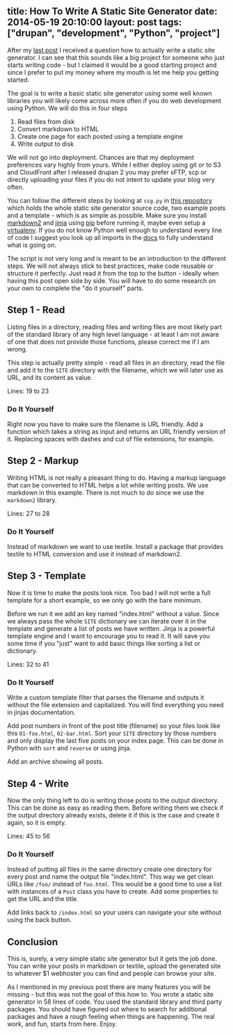 title: How To Write A Static Site Generator
date: 2014-05-19 20:10:00
layout: post
tags: ["drupan", "development", "Python", "project"]
---
After my [last post](http://screamingatmyscreen.com/2014/5/why-are-so-many-people-writing-static-site-generators/) I received a question how to actually write a static site generator. I can see that this sounds like a big project for someone who just starts writing code - but I claimed it would be a good starting project and since I prefer to put my money where my mouth is let me help you getting started.
<!--MORE-->

The goal is to write a basic static site generator using some well known libraries you will likely come across more often if you do web development using Python. We will do this in four steps

1. Read files from disk
2. Convert markdown to HTML
3. Create one page for each posted using a template engine
4. Write output to disk

We will not go into deployment. Chances are that my deployment preferences vary highly from yours. While I either deploy using git or to S3 and CloudFront after I released drupan 2 you may prefer sFTP, scp or directly uploading your files if you do not intent to update your blog very often.

You can follow the different steps by looking at `ssg.py` in [this repository](https://github.com/fallenhitokiri/how-to-ssg) which holds the whole static site generator source code, two example posts and a template - which is as simple as possible. Make sure you install [markdown2](https://pypi.python.org/pypi/markdown2) and [jinja](http://jinja.pocoo.org) using [pip](https://pypi.python.org/pypi/pip) before running it, maybe even setup a [virtualenv](https://pypi.python.org/pypi/virtualenv). If you do not know Python well enough to understand every line of code I suggest you look up all imports in the [docs](https://docs.python.org/2.7/) to fully understand what is going on.

The script is not very long and is meant to be an introduction to the different steps. We will not always stick to best practices, make code reusable or structure it perfectly. Just read it from the top to the button - ideally when having this post open side by side. You will have to do some research on your own to complete the "do it yourself" parts.

## Step 1 - Read
Listing files in a directory, reading files and writing files are most likely part of the standard library of any high level language - at least I am not aware of one that does not provide those functions, please correct me if I am wrong.

This step is actually pretty simple - read all files in an directory, read the file and add it to the `SITE` directory with the filename, which we will later use as URL, and its content as value.

Lines: 19 to 23

### Do It Yourself
Right now you have to make sure the filename is URL friendly. Add a function which takes a string as input and returns an URL friendly version of it. Replacing spaces with dashes and cut of file extensions, for example.

## Step 2 - Markup
Writing HTML is not really a pleasant thing to do. Having a markup language that can be converted to HTML helps a lot while writing posts. We use markdown in this example. There is not much to do since we use the `markdown2` library.

Lines: 27 to 28

### Do It Yourself
Instead of markdown we want to use textile. Install a package that provides textile to HTML conversion and use it instead of markdown2.

## Step 3 - Template
Now it is time to make the posts look nice. Too bad I will not write a full template for a short example, so we only go with the bare minimum.

Before we run it we add an key named "index.html" without a value. Since we always pass the whole `SITE` dictionary we can iterate over it in the template and generate a list of posts we have written. Jinja is a powerful template engine and I want to encourage you to read it. It will save you some time if you "just" want to add basic things like sorting a list or dictionary.

Lines: 32 to 41

### Do It Yourself
Write a custom template filter that parses the filename and outputs it without the file extension and capitalized. You will find everything you need in jinjas documentation.

Add post numbers in front of the post title (filename) so your files look like this `01-foo.html`, `02-bar.html`. Sort your `SITE` directory by those numbers and only display the last five posts on your index page. This can be done in Python with `sort` and `reverse` or using jinja.

Add an archive showing all posts.

## Step 4 - Write
Now the only thing left to do is writing those posts to the output directory. This can be done as easy as reading them. Before writing them we check if the output directory already exists, delete it if this is the case and create it again, so it is empty.

Lines: 45 to 56

### Do It Yourself
Instead of putting all files in the same directory create one directory for every post and name the output file "index.html". This way we get clean URLs like `/foo/` instead of `foo.html`. This would be a good time to use a list with instances of a `Post` class you have to create. Add some properties to get the URL and the title.

Add links back to `/index.html` so your users can navigate your site without using the back button.

## Conclusion
This is, surely, a very simple static site generator but it gets the job done. You can write your posts in markdown or textile, upload the generated site to whatever $1 webhoster you can find and people can browse your site.

As I mentioned in my previous post there are many features you will be missing - but this was not the goal of this how to. You wrote a static site generator in 58 lines of code. You used the standard library and third party packages. You should have figured out where to search for additional packages and have a rough feeling when things are happening. The real work, and fun, starts from here. Enjoy.